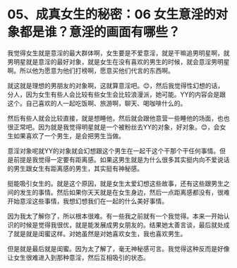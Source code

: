 # 05、成真女生的秘密：06 女生意淫的对象都是谁？意淫的画面有哪些？

我觉得女生就是意淫的最大群体啊，女生要是不爱意淫，就是干嘛追男明星啊，就男明星就是意淫的最好对象，就是女生在没有喜欢的男生的时候，就会意淫男明星啊。所以他为愿意为他们打榜啊，愿意买他们代言的东西啊。

就这就是理想的男朋友的对象啊，这就算意淫吧。😊，然后我觉得性幻想的话，分人，因为女生有些人会比较有些女生会比较浪漫派，她可能。YY的内容会是跟这个。自己喜欢的人一起吃饭啊、旅游啊，聊天、喝咖啡什么的。

然后有些人就会比较直接，就是想睡他，然后就会跟他意营一些睡他的场面，也也很正常吧。因为就是我觉得明星就是一个被粉丝去YY的对象，好对象。😊，会女生如果喜欢了一个男生，是会把男生当做。

意淫对象呢就YY的对象就会幻想跟这个男生在一起干这个干那个干任何事情。但是前提是我觉得一定要有距离感。如果这男生就是为什么很多其实挺内向不爱说话的男生跟女生有距离感的男生，其实挺有神秘感。

挺能吸引女生的。就是这个原因，就是女生太爱幻想这些故事，还有这些跟男生之间的发生的事情。然后如果你天天就是在女生身边，然后一点距离感都没有，很难开始意淫这些事情，我想幻想我们在一起的什么美好事情。

因为我太了解你了，所以根本很难。有一些我之前就有一个我觉得。本来一开始认识的时候是觉得我很优，就是能发展成男女朋友的。结果她太善言谈，最后就处成了就是就是闺蜜这样。对她虽然是对她喜欢女生，我也喜欢男生。

但是就是最后就是闺蜜。因为太了解了，毫无神秘感可言。我觉得这种反而是好像让女生很难进入到那种意淫，然后互相吸引的状态。

